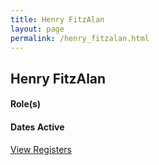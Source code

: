 ```yaml
---
title: Henry FitzAlan
layout: page
permalink: /henry_fitzalan.html
---
```


## Henry FitzAlan

#### Role(s)

#### Dates Active

<a href="{{ '/browse.html' | relative_url }}#Henry FitzAlan" class="btn btn-custom">View Registers</a>